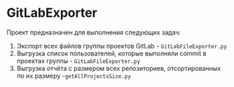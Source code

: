 # GitLabExporter

Проект предназначен для выполнения следующих задач:
1. Экспорт всех файлов группы проектов GitLab - `GitLabFileExporter.py`
2. Выгрузка список пользователей, которые выполняли commit в проектах группы - `GitLabFileExporter.py`
3. Выгрузка отчёта с размером всех репозиториев, отсортированных по их размеру -`getAllProjectsSize.py`